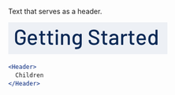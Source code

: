 Text that serves as a header.

<div class="examples">
  <div class="example">
    <a href="public/images/components/Header/1.png">
      <img src="public/images/components/Header/1.png" alt="Header 1" />
    </a>
  </div>
</div>

```jsx
<Header>
  Children
</Header>
```
